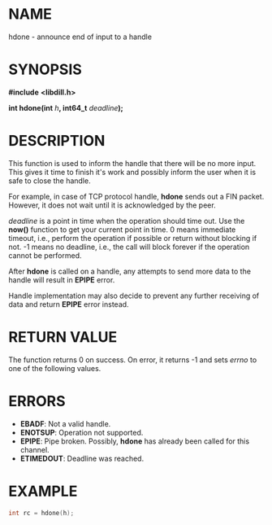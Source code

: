 # NAME

hdone - announce end of input to a handle

# SYNOPSIS

**#include** **&lt;libdill.h>**

**int hdone(int** _h_**, int64_t** _deadline_**);**

# DESCRIPTION

This function is used to inform the handle that there will be no more input. This gives it time to finish it's work and possibly inform the user when it is safe to close the handle.

For example, in case of TCP protocol handle, **hdone** sends out a FIN packet. However, it does not wait until it is acknowledged by the peer.

_deadline_ is a point in time when the operation should time out. Use the **now()** function to get your current point in time. 0 means immediate timeout, i.e., perform the operation if possible or return without blocking if not. -1 means no deadline, i.e., the call will block forever if the operation cannot be performed.

After **hdone** is called on a handle, any attempts to send more data to the handle will result in **EPIPE** error.

Handle implementation may also decide to prevent any further receiving of data and return **EPIPE** error instead. 

# RETURN VALUE

The function returns 0 on success. On error, it returns -1 and sets _errno_ to one of the following values.

# ERRORS

* **EBADF**: Not a valid handle.
* **ENOTSUP**: Operation not supported.
* **EPIPE**:  Pipe broken. Possibly, **hdone** has already been called for this channel.
* **ETIMEDOUT**: Deadline was reached.

# EXAMPLE

```c
int rc = hdone(h);
```

